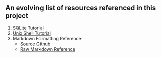 ## An evolving list of resources referenced in this project

1. [SQLite Tutorial](https://www.tutorialspoint.com/sqlite/index.htm)
2. [Unix Shell Tutorial](http://swcarpentry.github.io/shell-novice/)
3. Markdown Formatting Reference
    - [Source Github](https://github.com/Microsoft/vscode-tips-and-tricks)
    - [Raw Markdown Reference](https://raw.githubusercontent.com/Microsoft/vscode-tips-and-tricks/master/README.md)
